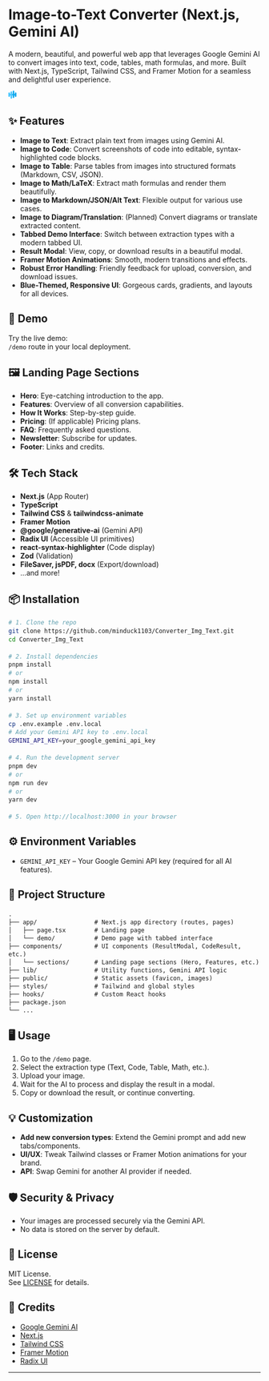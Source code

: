# Image-to-Text Converter (Next.js, Gemini AI)

A modern, beautiful, and powerful web app that leverages Google Gemini AI to convert images into text, code, tables, math formulas, and more. Built with Next.js, TypeScript, Tailwind CSS, and Framer Motion for a seamless and delightful user experience.

![Demo Screenshot](public/favicon.png)

## ✨ Features

- **Image to Text**: Extract plain text from images using Gemini AI.
- **Image to Code**: Convert screenshots of code into editable, syntax-highlighted code blocks.
- **Image to Table**: Parse tables from images into structured formats (Markdown, CSV, JSON).
- **Image to Math/LaTeX**: Extract math formulas and render them beautifully.
- **Image to Markdown/JSON/Alt Text**: Flexible output for various use cases.
- **Image to Diagram/Translation**: (Planned) Convert diagrams or translate extracted content.
- **Tabbed Demo Interface**: Switch between extraction types with a modern tabbed UI.
- **Result Modal**: View, copy, or download results in a beautiful modal.
- **Framer Motion Animations**: Smooth, modern transitions and effects.
- **Robust Error Handling**: Friendly feedback for upload, conversion, and download issues.
- **Blue-Themed, Responsive UI**: Gorgeous cards, gradients, and layouts for all devices.

## 🚀 Demo

Try the live demo:  
`/demo` route in your local deployment.

## 🖼️ Landing Page Sections

- **Hero**: Eye-catching introduction to the app.
- **Features**: Overview of all conversion capabilities.
- **How It Works**: Step-by-step guide.
- **Pricing**: (If applicable) Pricing plans.
- **FAQ**: Frequently asked questions.
- **Newsletter**: Subscribe for updates.
- **Footer**: Links and credits.

## 🛠️ Tech Stack

- **Next.js** (App Router)
- **TypeScript**
- **Tailwind CSS** & **tailwindcss-animate**
- **Framer Motion**
- **@google/generative-ai** (Gemini API)
- **Radix UI** (Accessible UI primitives)
- **react-syntax-highlighter** (Code display)
- **Zod** (Validation)
- **FileSaver, jsPDF, docx** (Export/download)
- ...and more!

## 📦 Installation

```bash
# 1. Clone the repo
git clone https://github.com/minduck1103/Converter_Img_Text.git
cd Converter_Img_Text

# 2. Install dependencies
pnpm install
# or
npm install
# or
yarn install

# 3. Set up environment variables
cp .env.example .env.local
# Add your Gemini API key to .env.local
GEMINI_API_KEY=your_google_gemini_api_key

# 4. Run the development server
pnpm dev
# or
npm run dev
# or
yarn dev

# 5. Open http://localhost:3000 in your browser
```

## ⚙️ Environment Variables

- `GEMINI_API_KEY` – Your Google Gemini API key (required for all AI features).

## 🧩 Project Structure

```
.
├── app/                # Next.js app directory (routes, pages)
│   ├── page.tsx        # Landing page
│   └── demo/           # Demo page with tabbed interface
├── components/         # UI components (ResultModal, CodeResult, etc.)
│   └── sections/       # Landing page sections (Hero, Features, etc.)
├── lib/                # Utility functions, Gemini API logic
├── public/             # Static assets (favicon, images)
├── styles/             # Tailwind and global styles
├── hooks/              # Custom React hooks
├── package.json
└── ...
```

## 🖥️ Usage

1. Go to the `/demo` page.
2. Select the extraction type (Text, Code, Table, Math, etc.).
3. Upload your image.
4. Wait for the AI to process and display the result in a modal.
5. Copy or download the result, or continue converting.

## 💡 Customization

- **Add new conversion types**: Extend the Gemini prompt and add new tabs/components.
- **UI/UX**: Tweak Tailwind classes or Framer Motion animations for your brand.
- **API**: Swap Gemini for another AI provider if needed.

## 🛡️ Security & Privacy

- Your images are processed securely via the Gemini API.
- No data is stored on the server by default.

## 📝 License

MIT License.  
See [LICENSE](LICENSE) for details.

## 🙏 Credits

- [Google Gemini AI](https://ai.google.dev/)
- [Next.js](https://nextjs.org/)
- [Tailwind CSS](https://tailwindcss.com/)
- [Framer Motion](https://www.framer.com/motion/)
- [Radix UI](https://www.radix-ui.com/)

---
